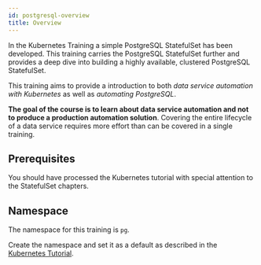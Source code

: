 ```yaml
---
id: postgresql-overview
title: Overview
---
```


In the Kubernetes Training a simple PostgreSQL StatefulSet has been developed. This training carries the PostgreSQL StatefulSet further and provides a deep dive into building a highly available, clustered PostgreSQL StatefulSet.

This training aims to provide a introduction to both *data service automation with Kubernetes* as well as *automating PostgreSQL*.

**The goal of the course is to learn about data service automation and not to produce a production automation solution**. Covering the entire lifecycle of a data service requires more effort than can be covered in a single training.

## Prerequisites

You should have processed the Kubernetes tutorial with special attention to the StatefulSet chapters.

## Namespace

The namespace for this training is `pg`.

Create the namespace and set it as a default as described in the [Kubernetes Tutorial](/kubernetes/10-basics/namespaces).
